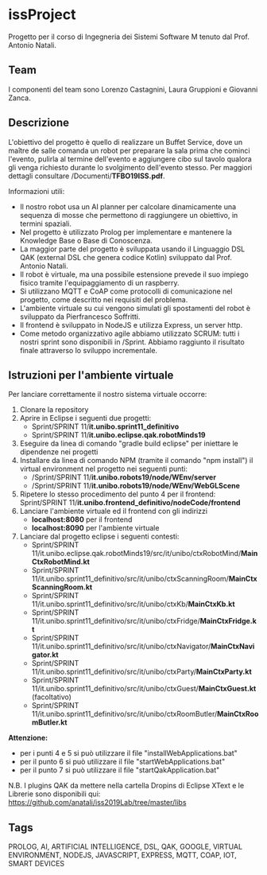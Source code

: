 # issProject
Progetto per il corso di Ingegneria dei Sistemi Software M tenuto dal Prof. Antonio Natali.

## Team
I componenti del team sono Lorenzo Castagnini, Laura Gruppioni e Giovanni Zanca.

## Descrizione
L'obiettivo del progetto è quello di realizzare un Buffet Service, dove un maître de salle comanda un robot per preparare la sala prima che cominci l'evento, pulirla al termine dell'evento e aggiungere cibo sul tavolo qualora gli venga richiesto durante lo svolgimento dell'evento stesso. 
Per maggiori dettagli consultare /Documenti/**TFBO19ISS.pdf**.

Informazioni utili:
- Il nostro robot usa un AI planner per calcolare dinamicamente una sequenza di mosse che permettono di raggiungere un obiettivo, in termini spaziali.
- Nel progetto è utilizzato Prolog per implementare e mantenere la Knowledge Base o Base di Conoscenza.
- La maggior parte del progetto è sviluppata usando il Linguaggio DSL QAK (external DSL che genera codice Kotlin) sviluppato dal Prof. Antonio Natali.
- Il robot è virtuale, ma una possibile estensione prevede il suo impiego fisico tramite l'equipaggiamento di un raspberry.
- Si utilizzano MQTT e CoAP come protocolli di comunicazione nel progetto, come descritto nei requisiti del problema.
- L'ambiente virtuale su cui vengono simulati gli spostamenti del robot è sviluppato da Pierfrancesco Soffritti.
- Il frontend è sviluppato in NodeJS e utilizza Express, un server http.
- Come metodo organizzativo agile abbiamo utilizzato SCRUM: tutti i nostri sprint sono disponibili in /Sprint. Abbiamo raggiunto il risultato finale attraverso lo sviluppo incrementale.

## Istruzioni per l'ambiente virtuale
Per lanciare correttamente il nostro sistema virtuale occorre:
1. Clonare la repository
2. Aprire in Eclipse i seguenti due progetti:
    * Sprint/SPRINT 11/**it.unibo.sprint11_definitivo**
    * Sprint/SPRINT 11/**it.unibo.eclipse.qak.robotMinds19**
3. Eseguire da linea di comando "gradle build eclipse" per iniettare le dipendenze nei progetti
4. Installare da linea di comando NPM (tramite il comando "npm install") il virtual environment nel progetto nei seguenti punti:   
    * /Sprint/SPRINT 11/**it.unibo.robots19/node/WEnv/server**
    * /Sprint/SPRINT 11/**it.unibo.robots19/node/WEnv/WebGLScene** 
5. Ripetere lo stesso procedimento del punto 4 per il frontend: 
Sprint/SPRINT 11/**it.unibo.frontend_definitivo/nodeCode/frontend**
6. Lanciare l'ambiente virtuale ed il frontend con gli indirizzi
    * **localhost:8080** per il frontend
    * **localhost:8090** per l'ambiente virtuale
7. Lanciare dal progetto eclipse i seguenti contesti: 
    * Sprint/SPRINT 11/it.unibo.eclipse.qak.robotMinds19/src/it/unibo/ctxRobotMind/**MainCtxRobotMind.kt**
    * Sprint/SPRINT 11/it.unibo.sprint11_definitivo/src/it/unibo/ctxScanningRoom/**MainCtxScanningRoom.kt**
    * Sprint/SPRINT 11/it.unibo.sprint11_definitivo/src/it/unibo/ctxKb/**MainCtxKb.kt**
    * Sprint/SPRINT 11/it.unibo.sprint11_definitivo/src/it/unibo/ctxFridge/**MainCtxFridge.kt**
    * Sprint/SPRINT 11/it.unibo.sprint11_definitivo/src/it/unibo/ctxNavigator/**MainCtxNavigator.kt**
    * Sprint/SPRINT 11/it.unibo.sprint11_definitivo/src/it/unibo/ctxParty/**MainCtxParty.kt**
    * Sprint/SPRINT 11/it.unibo.sprint11_definitivo/src/it/unibo/ctxGuest/**MainCtxGuest.kt** (facoltativo)
    * Sprint/SPRINT 11/it.unibo.sprint11_definitivo/src/it/unibo/ctxRoomButler/**MainCtxRoomButler.kt** 

**Attenzione:**
- per i punti 4 e 5 si può utilizzare il file "installWebApplications.bat"
- per il punto 6 si può utilizzare il file "startWebApplications.bat"
- per il punto 7 si può utilizzare il file "startQakApplication.bat"

N.B. I plugins QAK da mettere nella cartella Dropins di Eclipse XText e le Librerie sono disponibili qui: https://github.com/anatali/iss2019Lab/tree/master/libs

## Tags
PROLOG, AI, ARTIFICIAL INTELLIGENCE, DSL, QAK, GOOGLE, VIRTUAL ENVIRONMENT, NODEJS, JAVASCRIPT, EXPRESS, MQTT, COAP, IOT, SMART DEVICES
